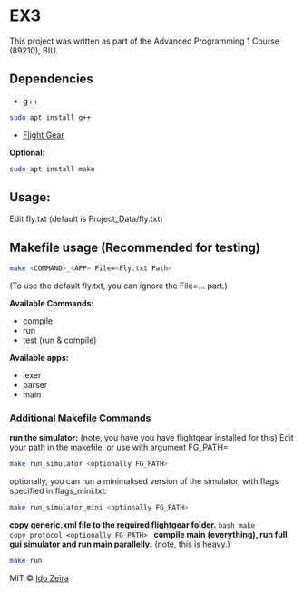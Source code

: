 # EX3
This project was written as part of the Advanced Programming 1 Course (89210), BIU.
## Dependencies
- g++
```bash
sudo apt install g++
```
- [Flight Gear](https://www.flightgear.org/)


<b>Optional: </b>
```bash
sudo apt install make
```
## Usage:
Edit fly.txt (default is Project_Data/fly.txt)

## Makefile usage (Recommended for testing)
```bash
make <COMMAND>_<APP> File=<Fly.txt Path>
```
(To use the default fly.txt, you can ignore the File=... part.)

<b>Available Commands:</b>
- compile
- run
- test (run & compile)

<b>Available apps:</b>
- lexer
- parser
- main
 ### Additional Makefile Commands
 <b>run the simulator:</b>
 (note, you have you have flightgear installed for this)
	Edit your path in the makefile, or use with argument FG_PATH=<PATH>
 ```bash
 make run_simulator <optionally FG_PATH>
 ```
 optionally, you can run a minimalised version of the simulator, with flags specified in flags_mini.txt:
 ```bash
 make run_simulator_mini <optionally FG_PATH>
 ```
 <b>copy generic.xml file to the required flightgear folder.</b>
	```bash
	make copy_protocol <optionally FG_PATH>
	```
 <b>compile main (everything), run full gui simulator and run main parallelly:</b>
	(note, this is heavy.)
 ```bash
 make run
 ```
MIT © [Ido Zeira](mailto:ido.ze2@gmail.com)
